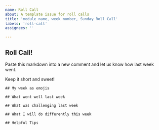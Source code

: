 ```yaml
---
name: Roll Call
about: A template issue for roll calls
title: 'module name, week number, Sunday Roll Call'
labels: 'roll-call'
assignees: ''

---
```


## Roll Call!

Paste this markdown into a new comment and let us know how last week went.

Keep it short and sweet!

```
## My week as emojis

## What went well last week

## What was challenging last week

## What I will do differently this week

## Helpful Tips

```
